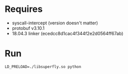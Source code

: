 # Requires
* syscall-intercept (version doesn't matter)
* protobuf v3.10.1
* 18.04.3 linker (ecedcc8d1cac4f344f2e2d0564ff67ab)

# Run
```LD_PRELOAD=./libsuperfly.so python```
